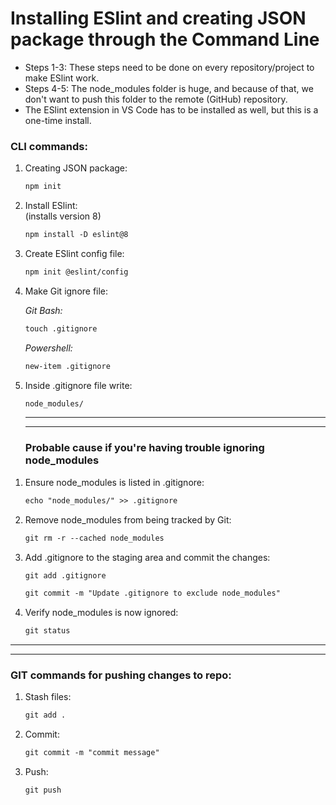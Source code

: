 # Installing ESlint and creating JSON package through the Command Line

- Steps 1-3: These steps need to be done on every repository/project to make ESlint work.
- Steps 4-5: The node_modules folder is huge, and because of that, we don't want to push this folder to the remote (GitHub) repository.
- The ESlint extension in VS Code has to be installed as well, but this is a one-time install.


### CLI commands:

<ol>
  <li>Creating JSON package:</li>

   ```HTML
  npm init
  ```

  <li>Install ESlint:</li>
  (installs version 8)
  
  ```HTML
  npm install -D eslint@8  
  ```
  
  <li>Create ESlint config file:</li>

  ```HTML
  npm init @eslint/config
  ```

  <li>Make Git ignore file:</li>
  
*Git Bash:*

  ```HTML
  touch .gitignore
  ```
*Powershell:*

  ```HTML
  new-item .gitignore
  ```

  <li>Inside .gitignore file write:</li>

  ```HTML
  node_modules/
  ```

---
---

### Probable cause if you're having trouble ignoring node_modules

</ol>

<ol>
  <li>Ensure node_modules is listed in .gitignore:</li>

  ```HTML
  echo "node_modules/" >> .gitignore
  ```

  <li>Remove node_modules from being tracked by Git:</li>

  ```HTML
  git rm -r --cached node_modules
  ```

  <li>Add .gitignore to the staging area and commit the changes:</li>

  ```HTML
  git add .gitignore
  ```

  ```HTML
  git commit -m "Update .gitignore to exclude node_modules"
  ```

  <li>Verify node_modules is now ignored:</li>

  ```HTML
  git status
  ```

</ol>
 
---
---

### GIT commands for pushing changes to repo:

<ol>
  <li>Stash files:</li>

  ```HTML
  git add .
  ```

  <li>Commit:</li>

  ```HTML
  git commit -m "commit message"
  ```

  <li>Push:</li>
  
  ```HTML
  git push
  ```

</ol>
